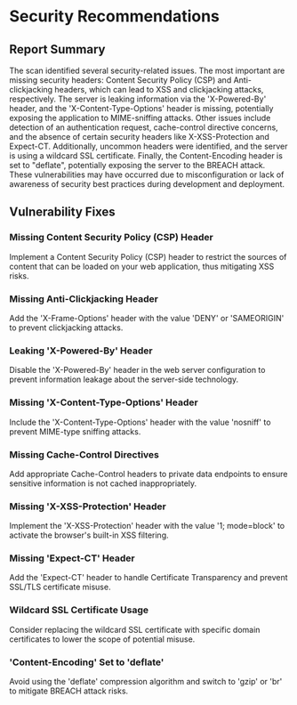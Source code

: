 # Security Recommendations

## Report Summary
The scan identified several security-related issues. The most important are missing security headers: Content Security Policy (CSP) and Anti-clickjacking headers, which can lead to XSS and clickjacking attacks, respectively. The server is leaking information via the 'X-Powered-By' header, and the 'X-Content-Type-Options' header is missing, potentially exposing the application to MIME-sniffing attacks. Other issues include detection of an authentication request, cache-control directive concerns, and the absence of certain security headers like X-XSS-Protection and Expect-CT. Additionally, uncommon headers were identified, and the server is using a wildcard SSL certificate. Finally, the Content-Encoding header is set to "deflate", potentially exposing the server to the BREACH attack. These vulnerabilities may have occurred due to misconfiguration or lack of awareness of security best practices during development and deployment.

## Vulnerability Fixes
### Missing Content Security Policy (CSP) Header
Implement a Content Security Policy (CSP) header to restrict the sources of content that can be loaded on your web application, thus mitigating XSS risks.

### Missing Anti-Clickjacking Header
Add the 'X-Frame-Options' header with the value 'DENY' or 'SAMEORIGIN' to prevent clickjacking attacks.

### Leaking 'X-Powered-By' Header
Disable the 'X-Powered-By' header in the web server configuration to prevent information leakage about the server-side technology.

### Missing 'X-Content-Type-Options' Header
Include the 'X-Content-Type-Options' header with the value 'nosniff' to prevent MIME-type sniffing attacks.

### Missing Cache-Control Directives
Add appropriate Cache-Control headers to private data endpoints to ensure sensitive information is not cached inappropriately.

### Missing 'X-XSS-Protection' Header
Implement the 'X-XSS-Protection' header with the value '1; mode=block' to activate the browser's built-in XSS filtering.

### Missing 'Expect-CT' Header
Add the 'Expect-CT' header to handle Certificate Transparency and prevent SSL/TLS certificate misuse.

### Wildcard SSL Certificate Usage
Consider replacing the wildcard SSL certificate with specific domain certificates to lower the scope of potential misuse.

### 'Content-Encoding' Set to 'deflate'
Avoid using the 'deflate' compression algorithm and switch to 'gzip' or 'br' to mitigate BREACH attack risks.

